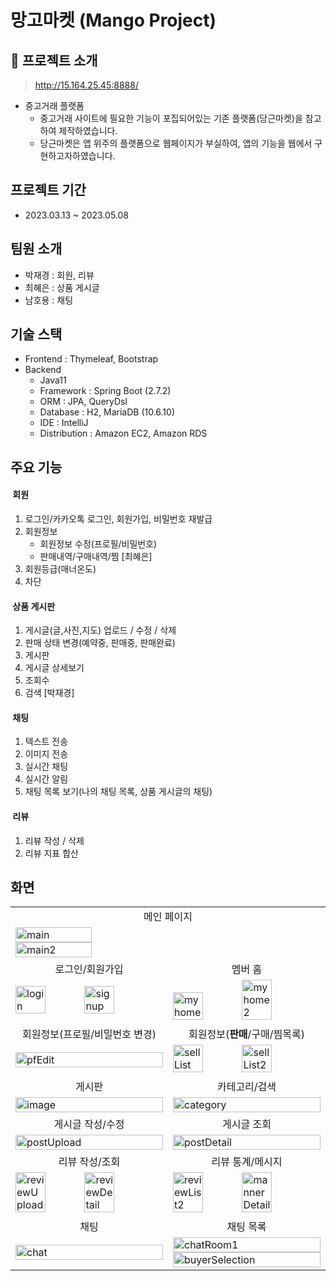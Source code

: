 # 망고마켓 (Mango Project)



## 🍋 프로젝트 소개

> http://15.164.25.45:8888/

* 중고거래 플랫폼
    * 중고거래 사이트에 필요한 기능이 포집되어있는 기존 플랫폼(당근마켓)을 참고하여 제작하였습니다.
    * 당근마켓은 앱 위주의 플랫폼으로 웹페이지가 부실하여, 앱의 기능을 웹에서 구현하고자하였습니다.


## 프로젝트 기간

* 2023.03.13 ~ 2023.05.08


## 팀원 소개

* 박재경 : 회원, 리뷰
* 최혜은 : 상품 게시글
* 남호용 : 채팅

## 기술 스택

* Frontend : Thymeleaf, Bootstrap
* Backend 
  * Java11
  * Framework : Spring Boot (2.7.2)
  * ORM : JPA, QueryDsl
  * Database : H2, MariaDB (10.6.10)
  * IDE : IntelliJ
  * Distribution : Amazon EC2, Amazon RDS

## 주요 기능

#### &nbsp;회원
1. 로그인/카카오톡 로그인, 회원가입, 비밀번호 재발급
2. 회원정보
    * 회원정보 수정(프로필/비밀번호)
    * 판매내역/구매내역/찜 [최혜은]
3. 회원등급(매너온도)
4. 차단

#### &nbsp;상품 게시판
1. 게시글(글,사진,지도) 업로드 / 수정 / 삭제
2. 판매 상태 변경(예약중, 판매중, 판매완료)
3. 게시판
4. 게시글 상세보기
5. 조회수
6. 검색 [박재경]

#### &nbsp;채팅
1. 텍스트 전송
2. 이미지 전송
3. 실시간 채팅
4. 실시간 알림
5. 채팅 목록 보기(나의 채팅 목록, 상품 게시글의 채팅)

#### &nbsp;리뷰
1. 리뷰 작성 / 삭제
2. 리뷰 지표 합산


## 화면


<table>
    <tr>
        <td align="center" colspan="2">메인 페이지</td>
    </tr>
    <tr>
        <td colspan="2">
            <img width="50%" alt="main" src="https://github.com/gpdms/carrotPJ/assets/109894921/43222af0-41ce-423c-b20d-1385dde0d5e8">
           <img width="50%" alt="main2" src="https://github.com/gpdms/carrotPJ/assets/109894921/85cb0d61-d7da-4e7f-91d3-77a96fa4c013">
        </td>
    </tr>
    <tr>
        <td align="center">로그인/회원가입</td>
        <td align="center">멤버 홈 </td>
    </tr>
    <tr>
        <td width="50%">
            <img width="45%" alt="login" src="https://github.com/gpdms/carrotPJ/assets/109894921/0478c981-a9bc-46da-a543-623a8489acb1">
            <img width="45%" alt="signup" src="https://github.com/gpdms/carrotPJ/assets/109894921/77ac841d-e8ef-4e5a-9152-a3eda0fb6eff">
        </td>
        <td width="50%">
           <img width="45%" alt="myhome" src="https://github.com/gpdms/carrotPJ/assets/109894921/2ca8e42a-398e-4e22-ba67-3072b4d21d53">
            <img width="45%" alt="myhome2" src="https://github.com/gpdms/carrotPJ/assets/109894921/3db8e36f-3279-46b0-bea7-cbef85486e52">
        </td>
    </tr>
    <tr>
        <td align="center">회원정보(프로필/비밀번호 변경)</td>
        <td align="center">회원정보(<strong>판매</strong>/구매/찜목록)</td>
    </tr>
    <tr>
        <td>
           <img width="100%" alt="pfEdit" src="https://github.com/gpdms/carrotPJ/assets/109894921/2d1c5fe5-04c7-44b3-9fda-45521203640d">
        </td>
        <td>
           <img width="45%" alt="sellList" src="https://github.com/gpdms/carrotPJ/assets/109894921/3459f2d7-e81f-4cbc-897a-3b4082375bb7">
           <img width="45%" alt="sellList2" src="https://github.com/gpdms/carrotPJ/assets/109894921/d0556bd0-73c5-4ed4-8fc8-6296333136fd">
       </td>
    </tr>
    <tr>
        <td align="center">게시판</td>
        <td align="center">카테고리/검색</td>
    </tr>
    <tr>
        <td>
            <img width="100%" alt="image" src="https://github.com/gpdms/carrotPJ/assets/109894921/c216c37b-0002-484e-b9c4-603c7c686df2">
        </td>
        <td>
            <img width="100%" alt="category" src="https://github.com/gpdms/carrotPJ/assets/109894921/580b9c36-ebdc-4d25-99b3-6c2d28b7fd38">
       </td>
    </tr>
    <tr>
        <td align="center">게시글 작성/수정</td>
        <td align="center">게시글 조회</td>
    </tr>
    <tr>
        <td>
           <img width="100%" alt="postUpload" src="https://github.com/gpdms/carrotPJ/assets/109894921/90148052-0869-465e-9a8b-8a2a090ff254">
         </td>
        <td>
           <img width="100%" alt="postDetail" src="https://github.com/gpdms/carrotPJ/assets/109894921/9b5a9bb7-b33c-4c01-88db-d1cdc6d84a02">
       </td>
    </tr>
    <tr>
        <td align="center">리뷰 작성/조회</td>
        <td align="center">리뷰 통계/메시지</td>
    </tr>
    <tr>
        <td>
           <img width="45%" alt="reviewUpload" src="https://github.com/gpdms/carrotPJ/assets/109894921/8209569a-3824-46b2-8274-7752b1bff3a2">
            <img width="45%" alt="reviewDetail" src="https://github.com/gpdms/carrotPJ/assets/109894921/732d38fa-8fe6-4275-8504-dcf983c966e0">
       </td>
        <td>
           <img width="45%" alt="reviewList2" src="https://github.com/gpdms/carrotPJ/assets/109894921/c73d3812-16b9-49a4-8474-ee8c697d6c48">
            <img width="45%" alt="mannerDetail" src="https://github.com/gpdms/carrotPJ/assets/109894921/0ac6442b-e378-4e62-9f76-737cf8676b55">
       </td>
    </tr>
    <tr>
        <td align="center">채팅</td>
        <td align="center">채팅 목록</td>
    </tr>
    <tr>
        <td>
       <img width="100%" alt="chat" src="https://github.com/gpdms/carrotPJ/assets/109894921/c241277b-64e5-4687-935b-650c5fa9b291">
       </td>
        <td>
       <img width="100%" alt="chatRoom1" src="https://github.com/gpdms/carrotPJ/assets/109894921/a6f85404-2012-4a10-8818-930eaded4f64">
      <img width="100%" alt="buyerSelection" src="https://github.com/gpdms/carrotPJ/assets/109894921/1a886293-ee32-4ac4-ac86-03e288941d81">
       </td>
    </tr>
</table>

